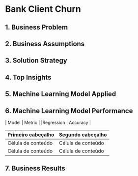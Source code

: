# Bank Client Churn

## 1. Business Problem

## 2. Business Assumptions

## 3. Solution Strategy

## 4. Top Insights

## 5. Machine Learning Model Applied

## 6. Machine Learning Model Performance
| Model | Metric |
|Regression | Accuracy |

| Primeiro cabeçalho  |  Segundo cabeçalho  |
| ------------------- | ------------------- |
|  Célula de conteúdo |  Célula de conteúdo |
|  Célula de conteúdo |  Célula de conteúdo |

## 7. Business Results

